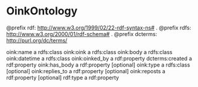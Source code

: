 # OinkOntology

@prefix rdf: <http://www.w3.org/1999/02/22-rdf-syntax-ns#> .
@prefix rdfs: <http://www.w3.org/2000/01/rdf-schema#> .
@prefix dcterms: <http://purl.org/dc/terms/>


oink:name a rdfs:class
oink:oink a rdfs:class
oink:body a rdfs:class
oink:datetime a rdfs:class
oink:oinked_by a rdf:property
dcterms:created a rdf:property
oink:has_body a rdf:property
[optional] oink:type a rdfs:class
[optional] oink:replies_to a rdf:property
[optional] oink:reposts a rdf:property
[optional] rdf:type a rdf:property 


